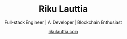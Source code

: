 <h1 align="center">Riku Lauttia</h1>

<p align="center">
  Full-stack Engineer | AI Developer | Blockchain Enthusiast
</p>

<p align="center">
  <a href="https://rikulauttia.com">rikulauttia.com</a>
</p>
